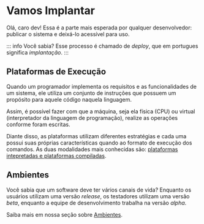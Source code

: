 # Vamos Implantar

Olá, caro dev! Essa é a parte mais esperada por qualquer desenvolvedor: publicar o sistema e deixá-lo acessível para uso.

::: info Você sabia?
Esse processo é chamado de _deploy_, que em portugues significa _implantação_.
:::

## Plataformas de Execução

Quando um programador implementa os requisitos e as funcionalidades de um sistema, ele utiliza um conjunto de instruções que possuem um propósito para aquele código naquela linguagem.

Assim, é possível fazer com que a máquina, seja ela física (CPU) ou virtual (interpretador da linguagem de programação), realize as operações conforme foram escritas.

Diante disso, as plataformas utilizam diferentes estratégias e cada uma possui suas próprias características quando ao formato de execução dos comandos. As duas modalidades mais conhecidas são: [plataformas intepretadas e plataformas compiladas](./runtime-platforms).

## Ambientes

Você sabia que um software deve ter vários canais de vida? Enquanto os usuários utilizam uma versão _release_, os testadores utilizam uma versão _beta_, enquanto a equipe de desenvolvimento trabalha na versão _alpha_.

Saiba mais em nossa seção sobre [Ambientes](./environments.md).
